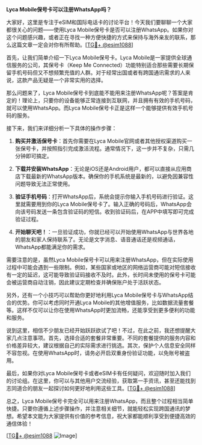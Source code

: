 **Lyca Mobile保号卡可以注册WhatsApp吗？**

大家好，这里是专注于eSIM和国际电话卡的讨论平台！今天我们要聊聊一个大家都很关心的问题——使用Lyca Mobile保号卡是否可以注册WhatsApp。如果你对这个问题感兴趣，或者正在寻找一种方便快捷的方式来保持与海外亲友的联系，那么这篇文章一定会对你有所帮助。[[TG💪+ @esim1088](https://t.me/s/esim1088)]

首先，让我们简单介绍一下Lyca Mobile保号卡。Lyca Mobile是一家提供全球通信服务的公司，其保号卡（Keep Me Connected）功能特别适合那些需要长期保留手机号码但又不想频繁充值的人群。对于经常出国或者有跨国通讯需求的人来说，这款产品无疑是一个非常实用的选择。

那么问题来了，Lyca Mobile保号卡到底能不能用来注册WhatsApp呢？答案是肯定的！理论上，只要你的设备能够正常连接到互联网，并且拥有有效的手机号码，就可以使用WhatsApp。而Lyca Mobile保号卡正是这样一个能够提供有效手机号码的服务。

接下来，我们来详细分析一下具体的操作步骤：

1. **购买并激活保号卡**：首先你需要在Lyca Mobile官网或者其他授权渠道购买一张保号卡，并按照指引完成激活流程。通常情况下，这一步并不复杂，只需几分钟即可搞定。

2. **下载并安装WhatsApp**：无论是iOS还是Android用户，都可以直接从应用商店下载最新的WhatsApp版本。确保你的手机系统是最新的，以避免因兼容性问题导致无法正常使用。

3. **验证手机号码**：打开WhatsApp后，系统会提示你输入手机号码进行验证。这里就需要用到你的Lyca Mobile保号卡了。输入正确的号码后，WhatsApp会向该号码发送一条包含验证码的短信。收到验证码后，在APP中填写即可完成验证过程。

4. **开始聊天吧！**：一旦验证成功，你就已经可以开始使用WhatsApp与世界各地的朋友和家人保持联系了。无论是文字消息、语音通话还是视频通话，WhatsApp都能满足你的需求。

需要注意的是，虽然Lyca Mobile保号卡可以用来注册WhatsApp，但在实际使用过程中可能会遇到一些限制。例如，某些国家或地区的网络运营商可能对短信接收有一定的延迟，这可能导致验证码接收不及时。此外，长时间未使用的保号卡可能会被运营商自动注销，因此建议定期检查并确保账户处于活跃状态。

另外，还有一个小技巧可以帮助你更好地利用Lyca Mobile保号卡与WhatsApp结合的优势。你可以考虑同时开通Lyca Mobile的其他增值服务，比如数据流量套餐等。这样不仅可以让你在使用WhatsApp时更加流畅，还能享受到更多便利的功能和服务。

说到这里，相信不少朋友已经开始跃跃欲试了吧！不过，在此之前，我还想提醒大家几点注意事项。首先，选择合适的套餐非常重要。不同的套餐提供的服务内容和价格差异较大，建议根据自己的实际需求进行挑选。其次，保护个人信息安全同样不容忽视。在使用WhatsApp时，请务必开启双重身份验证功能，以免账号被盗用。

最后，如果你对Lyca Mobile保号卡或者eSIM卡有任何疑问，欢迎随时加入我们的讨论组。在这里，你可以与其他用户交流经验，获取第一手资讯，甚至还能找到志同道合的朋友一起探讨如何更好地利用这些工具。[[TG💪+ @esim1088](https://t.me/s/esim1088)]

总之，Lyca Mobile保号卡完全可以用来注册WhatsApp，而且整个过程相当简单快捷。只要你遵循上述步骤操作，并注意相关细节，就能轻松实现跨国通讯的梦想。希望本文能为大家提供有价值的参考信息，祝大家都能顺利享受到便捷高效的通信体验！

[[TG💪+ @esim1088](https://t.me/s/esim1088) ![Image](https://i.postimg.cc/4NQfJmqS/Snipaste-2025-05-13-00-14-12.png)]